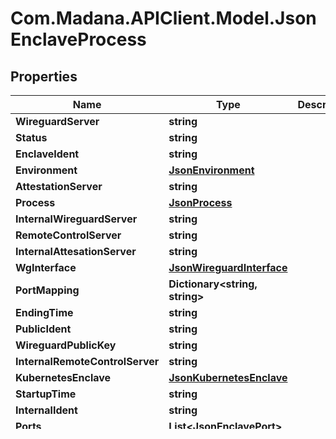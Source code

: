 
# Com.Madana.APIClient.Model.JsonEnclaveProcess

## Properties

Name | Type | Description | Notes
------------ | ------------- | ------------- | -------------
**WireguardServer** | **string** |  | [optional] 
**Status** | **string** |  | [optional] 
**EnclaveIdent** | **string** |  | [optional] 
**Environment** | [**JsonEnvironment**](JsonEnvironment.md) |  | [optional] 
**AttestationServer** | **string** |  | [optional] 
**Process** | [**JsonProcess**](JsonProcess.md) |  | [optional] 
**InternalWireguardServer** | **string** |  | [optional] 
**RemoteControlServer** | **string** |  | [optional] 
**InternalAttesationServer** | **string** |  | [optional] 
**WgInterface** | [**JsonWireguardInterface**](JsonWireguardInterface.md) |  | [optional] 
**PortMapping** | **Dictionary&lt;string, string&gt;** |  | [optional] 
**EndingTime** | **string** |  | [optional] 
**PublicIdent** | **string** |  | [optional] 
**WireguardPublicKey** | **string** |  | [optional] 
**InternalRemoteControlServer** | **string** |  | [optional] 
**KubernetesEnclave** | [**JsonKubernetesEnclave**](JsonKubernetesEnclave.md) |  | [optional] 
**StartupTime** | **string** |  | [optional] 
**InternalIdent** | **string** |  | [optional] 
**Ports** | [**List&lt;JsonEnclavePort&gt;**](JsonEnclavePort.md) |  | [optional] 
**SignerIdent** | **string** |  | [optional] 
**ConsoleOutput** | **string** |  | [optional] 
**StartupCMD** | **string** |  | [optional] 
**EnclaveInputstream** | **Object** |  | [optional] 

[[Back to Model list]](../README.md#documentation-for-models)
[[Back to API list]](../README.md#documentation-for-api-endpoints)
[[Back to README]](../README.md)

